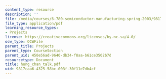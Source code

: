 ```yaml
---
content_type: resource
description: ''
file: /media/courses/6-780-semiconductor-manufacturing-spring-2003/9817caa6432558bc003f30f11e7db4cf_hung_chan_talk.pdf
file_type: application/pdf
learning_resource_types:
- Projects
license: https://creativecommons.org/licenses/by-nc-sa/4.0/
ocw_type: OCWFile
parent_title: Projects
parent_type: CourseSection
parent_uid: 450e56ad-9640-db34-f8aa-b61ce3502b7d
resourcetype: Document
title: hung_chan_talk.pdf
uid: 9817caa6-4325-58bc-003f-30f11e7db4cf
---
```

